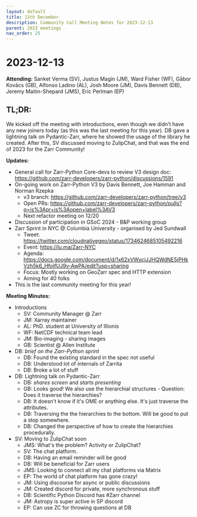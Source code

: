 ```yaml
---
layout: default
title: 13th December
description: Community Call Meeting Notes for 2023-12-13
parent: 2023 meetings
nav_order: 25
---
```


# 2023-12-13

**Attending:** Sanket Verma (SV), Justus Magin (JM), Ward Fisher (WF), Gābor Kovācs (GB), Alfonso Ladino (AL), Josh Moore (JM), Davis Bennett (DB), Jeremy Maitin-Shepard (JMS), Eric Perlman (EP)

## TL;DR:

We kicked off the meeting with introductions, even though we didn’t have any new joiners today (as this was the last meeting for this year). DB gave a lightning talk on Pydantic-Zarr, where he showed the usage of the library he created. After this, SV discussed moving to ZulipChat, and that was the end of 2023 for the Zarr Community!

**Updates:**

- General call for Zarr-Python Core-devs to review V3 design doc: <https://github.com/zarr-developers/zarr-python/discussions/1591>
- On-going work on Zarr-Python V3 by Davis Bennett, Joe Hamman and Norman Rzepka
    - v3 branch: <https://github.com/zarr-developers/zarr-python/tree/v3>
    - Open PRs: <https://github.com/zarr-developers/zarr-python/pulls?q=is%3Apr+is%3Aopen+label%3AV3>
    - Next refactor meeting on 12/20
- Discussion of participation in GSoC 2024 - B&P working group
- Zarr Sprint in NYC @ Columbia University - organised by Jed Sundwall
    - Tweet: <https://twitter.com/cloudnativegeo/status/1734624685105492216>
    - Event: <https://lu.ma/Zarr-NYC>
    - Agenda: <https://docs.google.com/document/d/1x62xVWxcjJJHQWdNE5jPHkVzh5k6_HfoifUJ9v-AwPA/edit?usp=sharing>
    - Focus: Mostly working on GeoZarr spec and HTTP extension
    - Aiming for 40 folks
- This is the last community meeting for this year!

**Meeting Minutes:**

- Introductions
    - SV: Community Manager @ Zarr
    - JM: Xarray maintainer
    - AL: PhD. student at University of Illionis
    - WF: NetCDF technical team lead
    - JM: Bio-imaging - sharing images
    - GB: Scientist @ Allen Institute 
- DB: _brief on the Zarr-Python sprint_
    - DB: Found the existing standard in the spec not useful
    - DB: Understood lot of internals of Zarrita
    - DB: Broke a lot of stuff
- DB: Lightning talk on Pydantic-Zarr
    - DB: _shares screen_ and _starts presenting_
    - GB: Looks good! We also use the hierarchial structures - Question: Does it traverse the hierarchies?
    - DB: It doesn't know if it's OME or anything else. It's just traverse the attributes.
    - DB: Traversing the the hierarchies to the bottom. Will be good to put a stop somewhere.
    - DB: Changed the perspective of how to create the hierarchies procedurally.
- SV: Moving to ZulipChat soon
    - JMS: What's the problem? Activity or ZulipChat?
    - SV: The chat platform.
    - DB: Having an email reminder will be good
    - DB: Will be beneficial for Zarr users
    - JMS: Looking to connect all my chat platforms via Matrix
    - EP: The world of chat platform has gone crazy!
    - JM: Using discourse for async or public discussions
    - JM: Created discord for private, more synchronous stuff
    - DB: Scientific Python Discord has #Zarr channel
    - JM: Astropy is super active in SP discord
    - EP: Can use ZC for throwing questions at DB
